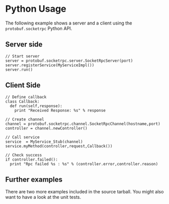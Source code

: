 # Python Usage #

The following example shows a server and a client using the `protobuf.socketrpc` Python API.

## Server side ##

```
// Start server
server = protobuf.socketrpc.server.SocketRpcServer(port)
server.registerService(MyServiceImpl())
server.run()
```

## Client Side ##

```
// Define callback
class Callback:
  def run(self,response):
    print "Received Response: %s" % response

// Create channel
channel = protobuf.socketrpc.channel.SocketRpcChannel(hostname,port)
controller = channel.newController()

// Call service
service  = MyService_Stub(channel)
service.myMethod(controller,request,Callback())

// Check success
if controller.failed():
  print "Rpc failed %s : %s" % (controller.error,controller.reason)
```


## Further examples ##

There are two more examples included in the source tarball. You might also want to have a look at the unit tests.